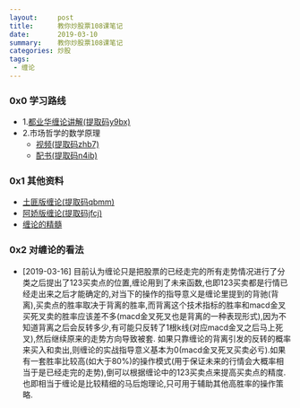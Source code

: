 ```yaml
---
layout:     post
title:      教你炒股票108课笔记
date:       2019-03-10
summary:    教你炒股票108课笔记
categories: 炒股
tags:
 - 缠论
---
```


### 0x0 学习路线

- 1.[都业华缠论讲解(提取码y9bx)][1]
- 2.市场哲学的数学原理
    - [视频(提取码zhb7)][2]
    - [配书(提取码n4ib)][3]

### 0x1 其他资料

- [土匪版缠论(提取码qbmm)][4]
- [阿娇版缠论(提取码jfcj)][5]
- [缠论的精髓][6]

### 0x2 对缠论的看法

+ [2019-03-16] 目前认为缠论只是把股票的已经走完的所有走势情况进行了分类之后提出了123买卖点的位置,缠论用到了未来函数,也即123买卖都是行情已经走出来之后才能确定的,对当下的操作的指导意义是缠论里提到的背驰(背离),买卖点的胜率取决于背离的胜率,而背离这个技术指标的胜率和macd金叉买死叉卖的胜率应该差不多(macd金叉死叉也是背离的一种表现形式),因为不知道背离之后会反转多少,有可能只反转了1根k线(对应macd金叉之后马上死叉),然后继续原来的走势方向导致被套. 如果只靠缠论的背离引发的反转的概率来买入和卖出,则缠论的实战指导意义基本为0(macd金叉死叉买卖必亏).如果有一套胜率比较高(如大于80%)的操作模式(用于保证未来的行情会大概率相当于是已经走完的走势),倒可以根据缠论中的123买卖点来提高买卖点的精度.也即相当于缠论是比较精细的马后炮理论,只可用于辅助其他高胜率的操作策略.

[1]: https://pan.baidu.com/s/1e8ODfmbVeTo9m4bKEHFPfw
[2]: https://pan.baidu.com/s/165nvaBdJtZEAf2oDX19kQA
[3]: https://pan.baidu.com/s/1q5UQgb1PAj7ZCs0XPnOI0g
[4]: https://pan.baidu.com/s/1wZYQF96D9eEO_lG44UeKRg
[5]: https://pan.baidu.com/s/1Poqaklva109rLKQYyWPRPA
[6]: https://www.zhihu.com/question/29134725
